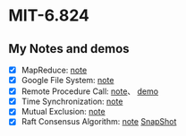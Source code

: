 # MIT-6.824

## My Notes and demos
- [x] MapReduce: [note](https://github.com/yuyilei/MIT-6.824/blob/master/notes/MapReduce.md)
- [x] Google File System: [note](https://github.com/yuyilei/MIT-6.824/blob/master/notes/GFS.md) 
- [x] Remote Procedure Call: [note](https://github.com/yuyilei/MIT-6.824/blob/master/notes/RPC.md)、 [demo](https://github.com/yuyilei/gRPC_demo)               
- [x] Time Synchronization: [note](https://github.com/yuyilei/MIT-6.824/blob/master/notes/TimeSynchronization.md) 
- [x] Mutual Exclusion: [note](https://github.com/yuyilei/MIT-6.824/blob/master/notes/MutualExclusion.md)
- [x] Raft Consensus Algorithm: [note](https://github.com/yuyilei/MIT-6.824/blob/master/notes/Raft.md) [SnapShot](https://github.com/yuyilei/MIT-6.824/blob/master/notes/RaftSnapShot.md)
